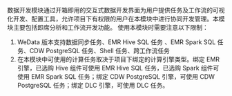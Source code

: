数据开发模块通过开箱即用的交互式数据开发界面为用户提供任务及工作流的可视化开发、配置工具，允许项目下有权限的用户在本模块中进行协同开发管理。本模块主要包括即席分析和工作流开发功能。
使用本模块时需要注意以下限制：
1. WeData 版本支持数据同步任务、EMR Hive SQL 任务 、EMR Spark SQL 任务、CDW PostgreSQL 任务、Shell 任务、跨工作流任务
2. 在本模块中可使用的计算任务取决于项目下绑定的计算引擎类型。绑定 EMR 引擎，已选购 Hive 组件可使用 EMR Hive SQL 任务，已选购 Spark 组件可使用 EMR Spark SQL 任务；绑定 CDW PostgreSQL 引擎，可使用 CDW PostgreSQL 任务；绑定 DLC 引擎，可使用 DLC 任务。
